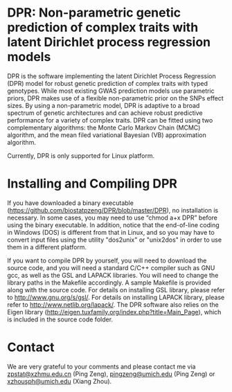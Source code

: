 
# DPR: Non-parametric genetic prediction of complex traits with latent Dirichlet process regression models

DPR is the software implementing the latent Dirichlet Process Regression (DPR) model for robust genetic prediction of complex traits with typed genotypes. While most existing GWAS prediction models use parametric priors, DPR makes use of a flexible non-parametric prior on the SNPs effect sizes. By using a non-parametric model, DPR is adaptive to a broad spectrum of genetic architectures and can achieve robust predictive performance for a variety of complex traits. DPR can be fitted using two complementary algorithms: the Monte Carlo Markov Chain (MCMC) algorithm, and the mean filed variational Bayesian (VB) approximation algorithm.

Currently, DPR is only supported for Linux platform.

# Installing and Compiling DPR

If you have downloaded a binary executable (https://github.com/biostatpzeng/DPR/blob/master/DPR), no installation is necessary. In some cases, you may need to use “chmod a+x DPR” before using the binary executable. In addition, notice that the end-of-line coding in Windows (DOS) is different from that in Linux, and so you may have to convert input files using the utility "dos2unix" or "unix2dos" in order to use them in a different platform.

If you want to compile DPR by yourself, you will need to download the source code, and you will need a standard C/C++ compiler such as GNU gcc, as well as the GSL and LAPACK libraries. You will need to change the library paths in the Makefile accordingly.
A sample Makefile is provided along with the source code. For details on installing GSL library, please refer to http://www.gnu.org/s/gsl/. For details on installing LAPACK library, please refer to http://www.netlib.org/lapack/. The DPR software also relies on the Eigen library (http://eigen.tuxfamily.org/index.php?title=Main_Page), which is included in the source code folder.

# Contact
We are very grateful to your comments and please contact me via zpstat@xzhmu.edu.cn (Ping Zeng), pingzeng@umich.edu (Ping Zeng) or xzhousph@umich.edu (Xiang Zhou).



